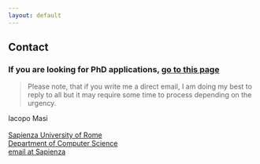 ```yaml
---
layout: default
---
```


## Contact  <a name="contact"></a>


### If you are looking for PhD applications, [go to this page](workwithme)

>Please note, that if you write me a direct email, I am doing my best to reply to all but it may require some time to process depending on the urgency.

Iacopo Masi <br/><br/>
[Sapienza University of Rome](https://www.uniroma1.it/en) <br/>
[Department of Computer Science](http://di.uniroma1.it) <br/>
[email at Sapienza](mailto:masi@di.uniroma1.it)